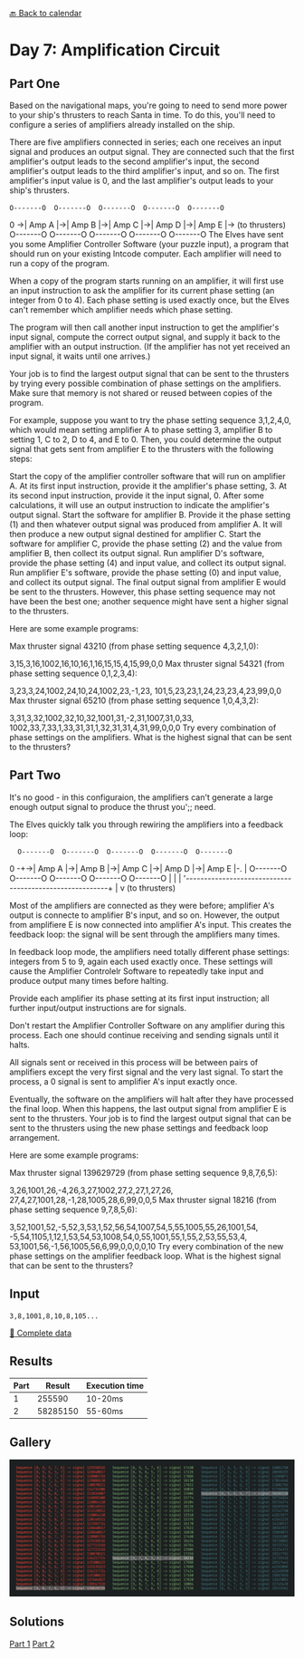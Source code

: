 [:back: Back to calendar](..)

# Day 7: Amplification Circuit

## Part One

Based on the navigational maps, you're going to need to send more power to your ship's thrusters to reach Santa in time. To do this, you'll need to configure a series of amplifiers already installed on the ship.

There are five amplifiers connected in series; each one receives an input signal and produces an output signal. They are connected such that the first amplifier's output leads to the second amplifier's input, the second amplifier's output leads to the third amplifier's input, and so on. The first amplifier's input value is 0, and the last amplifier's output leads to your ship's thrusters.

    O-------O  O-------O  O-------O  O-------O  O-------O
0 ->| Amp A |->| Amp B |->| Amp C |->| Amp D |->| Amp E |-> (to thrusters)
    O-------O  O-------O  O-------O  O-------O  O-------O
The Elves have sent you some Amplifier Controller Software (your puzzle input), a program that should run on your existing Intcode computer. Each amplifier will need to run a copy of the program.

When a copy of the program starts running on an amplifier, it will first use an input instruction to ask the amplifier for its current phase setting (an integer from 0 to 4). Each phase setting is used exactly once, but the Elves can't remember which amplifier needs which phase setting.

The program will then call another input instruction to get the amplifier's input signal, compute the correct output signal, and supply it back to the amplifier with an output instruction. (If the amplifier has not yet received an input signal, it waits until one arrives.)

Your job is to find the largest output signal that can be sent to the thrusters by trying every possible combination of phase settings on the amplifiers. Make sure that memory is not shared or reused between copies of the program.

For example, suppose you want to try the phase setting sequence 3,1,2,4,0, which would mean setting amplifier A to phase setting 3, amplifier B to setting 1, C to 2, D to 4, and E to 0. Then, you could determine the output signal that gets sent from amplifier E to the thrusters with the following steps:

Start the copy of the amplifier controller software that will run on amplifier A. At its first input instruction, provide it the amplifier's phase setting, 3. At its second input instruction, provide it the input signal, 0. After some calculations, it will use an output instruction to indicate the amplifier's output signal.
Start the software for amplifier B. Provide it the phase setting (1) and then whatever output signal was produced from amplifier A. It will then produce a new output signal destined for amplifier C.
Start the software for amplifier C, provide the phase setting (2) and the value from amplifier B, then collect its output signal.
Run amplifier D's software, provide the phase setting (4) and input value, and collect its output signal.
Run amplifier E's software, provide the phase setting (0) and input value, and collect its output signal.
The final output signal from amplifier E would be sent to the thrusters. However, this phase setting sequence may not have been the best one; another sequence might have sent a higher signal to the thrusters.

Here are some example programs:

Max thruster signal 43210 (from phase setting sequence 4,3,2,1,0):

3,15,3,16,1002,16,10,16,1,16,15,15,4,15,99,0,0
Max thruster signal 54321 (from phase setting sequence 0,1,2,3,4):

3,23,3,24,1002,24,10,24,1002,23,-1,23,
101,5,23,23,1,24,23,23,4,23,99,0,0
Max thruster signal 65210 (from phase setting sequence 1,0,4,3,2):

3,31,3,32,1002,32,10,32,1001,31,-2,31,1007,31,0,33,
1002,33,7,33,1,33,31,31,1,32,31,31,4,31,99,0,0,0
Try every combination of phase settings on the amplifiers. What is the highest signal that can be sent to the thrusters?

## Part Two

It's no good - in this configuraion, the amplifiers can't generate a large enough output signal to produce the thrust you';; need.

The Elves quickly talk you through rewiring the amplifiers into a feedback loop:

      O-------O  O-------O  O-------O  O-------O  O-------O
0 -+->| Amp A |->| Amp B |->| Amp C |->| Amp D |->| Amp E |-.
   |  O-------O  O-------O  O-------O  O-------O  O-------O |
   |                                                        |
   '--------------------------------------------------------+
                                                            |
                                                            v
                                                     (to thrusters)

Most of the amplifiers are connected as they were before; amplifier A's output is connecte to amplifier B's input, and so on.
However, the output from amplifiere E is now connected into amplifier A's input. This creates the feedback loop:  the signal will be sent through the amplifiers many times.

In feedback loop mode, the amplifiers need totally different phase settings: integers from 5 to 9, again each used exactly once. These settings will cause the Amplifier Controlelr Software
to repeatedly take input and produce output many times before halting.

Provide each amplifier its phase setting at its first input instruction; all further input/output instructions are for signals.

Don't restart the Amplifier Controller Software on any amplifier during this process. Each one should continue receiving and sending signals until it halts.

All signals sent or received in this process will be between pairs of amplifiers except the very first signal and the very last signal. To start the process, a 0 signal is sent to amplifier A's input exactly once.

Eventually, the software on the amplifiers will halt after they have processed the final loop. When this happens, the last output signal from amplifier E is sent to the thrusters. Your job is to find the largest output signal that can be sent to the thrusters using the new phase settings and feedback loop arrangement.

Here are some example programs:

Max thruster signal 139629729 (from phase setting sequence 9,8,7,6,5):

3,26,1001,26,-4,26,3,27,1002,27,2,27,1,27,26,
27,4,27,1001,28,-1,28,1005,28,6,99,0,0,5
Max thruster signal 18216 (from phase setting sequence 9,7,8,5,6):

3,52,1001,52,-5,52,3,53,1,52,56,54,1007,54,5,55,1005,55,26,1001,54,
-5,54,1105,1,12,1,53,54,53,1008,54,0,55,1001,55,1,55,2,53,55,53,4,
53,1001,56,-1,56,1005,56,6,99,0,0,0,0,10
Try every combination of the new phase settings on the amplifier feedback loop. What is the highest signal that can be sent to the thrusters?

## Input

```
3,8,1001,8,10,8,105...
```

[:scroll: Complete data](./input.txt)

## Results

| Part | Result | Execution time |
| --- | --- | --- |
| 1 | 255590 | 10-20ms |
| 2 | 58285150 | 55-60ms |

## Gallery

![visualization screenshot](./visual.jpg)

## Solutions

[Part 1](./p1.py)
[Part 2](./p2.py)